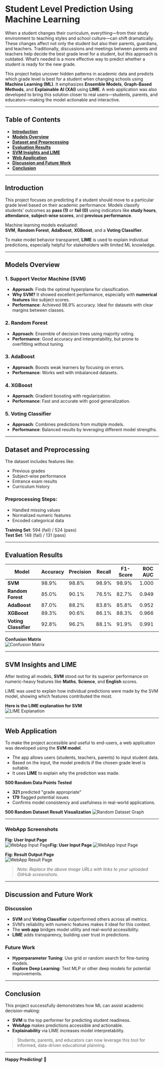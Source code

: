 # **Student Level Prediction Using Machine Learning**

When a student changes their curriculum, everything—from their study environment to teaching styles and school culture—can shift dramatically. These changes affect not only the student but also their parents, guardians, and teachers. Traditionally, discussions and meetings between parents and teachers help decide the best grade level for a student, but this approach is outdated. What’s needed is a more effective way to predict whether a student is ready for the new grade.

This project helps uncover hidden patterns in academic data and predicts which grade level is best for a student when changing schools using **Machine Learning (ML)**. It emphasizes **Ensemble Models**, **Graph-Based Methods**, and **Explainable AI (XAI)** using **LIME**. A web application was also developed to bring this solution closer to real users—students, parents, and educators—making the model actionable and interactive.

---

## **Table of Contents**

- **[Introduction](#introduction)**
- **[Models Overview](#models-overview)**
- **[Dataset and Preprocessing](#dataset-and-preprocessing)**
- **[Evaluation Results](#evaluation-results)**
- **[SVM Insights and LIME](#svm-insights-and-lime)**
- **[Web Application](#web-application)**
- **[Discussion and Future Work](#discussion-and-future-work)**
- **[Conclusion](#conclusion)**

---

## **Introduction**

This project focuses on predicting if a student should move to a particular grade level based on their academic performance. Models classify students' outcomes as **pass (1)** or **fail (0)** using indicators like **study hours**, **attendance**, **subject-wise scores**, and **previous performance**.

Machine learning models evaluated:  
**SVM**, **Random Forest**, **AdaBoost**, **XGBoost**, and a **Voting Classifier**.

To make model behavior transparent, **LIME** is used to explain individual predictions, especially helpful for stakeholders with limited ML knowledge.

---

## **Models Overview**

### 1. **Support Vector Machine (SVM)**
- **Approach**: Finds the optimal hyperplane for classification.
- **Why SVM?** It showed excellent performance, especially with **numerical features** like subject scores.
- **Performance**: Achieved 98.9% accuracy. Ideal for datasets with clear margins between classes.

### 2. **Random Forest**
- **Approach**: Ensemble of decision trees using majority voting.
- **Performance**: Good accuracy and interpretability, but prone to overfitting without tuning.

### 3. **AdaBoost**
- **Approach**: Boosts weak learners by focusing on errors.
- **Performance**: Works well with imbalanced datasets.

### 4. **XGBoost**
- **Approach**: Gradient boosting with regularization.
- **Performance**: Fast and accurate with good generalization.

### 5. **Voting Classifier**
- **Approach**: Combines predictions from multiple models.
- **Performance**: Balanced results by leveraging different model strengths.

---

## **Dataset and Preprocessing**

The dataset includes features like:
- Previous grades
- Subject-wise performance
- Entrance exam results
- Curriculum history

### **Preprocessing Steps:**
- Handled missing values
- Normalized numeric features
- Encoded categorical data

**Training Set**: 594 (fail) / 524 (pass)  
**Test Set**: 148 (fail) / 131 (pass)

---

## **Evaluation Results**

| Model                | Accuracy | Precision | Recall | F1-Score | ROC AUC |
|----------------------|----------|-----------|--------|----------|---------|
| **SVM**               | 98.9%    | 98.8%     | 98.9%  | 98.9%    | 1.000   |
| **Random Forest**     | 85.0%    | 90.1%     | 76.5%  | 82.7%    | 0.949   |
| **AdaBoost**          | 87.0%    | 88.2%     | 83.8%  | 85.8%    | 0.952   |
| **XGBoost**           | 89.3%    | 90.6%     | 86.1%  | 88.3%    | 0.966   |
| **Voting Classifier** | 92.8%    | 96.2%     | 88.1%  | 91.9%    | 0.991   |

**Confusion Matrix**  
![Confusion Matrix](https://github.com/Krishna-1996/Machine_Learning_Projects/blob/main/5.%20Student%20Level%20Prediction%20Using%20Machine%20Learning/confusion%20metrics%20output.png)

---

## **SVM Insights and LIME**

After testing all models, **SVM** stood out for its superior performance on numeric-heavy features like **Maths**, **Science**, and **English** scores.

LIME was used to explain how individual predictions were made by the SVM model, showing which features contributed the most.

**Here is the LIME explanation for SVM**  
![LIME Explanation](https://github.com/Krishna-1996/Machine_Learning_Projects/blob/main/5.%20Student%20Level%20Prediction%20Using%20Machine%20Learning/LIME_for_SVM.png)

---

## **Web Application**

To make the project accessible and useful to end-users, a web application was developed using the **SVM model**.

- The app allows users (students, teachers, parents) to input student data.
- Based on the input, the model predicts if the chosen grade level is suitable.
- It uses **LIME** to explain why the prediction was made.

**500 Random Data Points Tested**
- **321** predicted "grade appropriate"
- **179** flagged potential issues
- Confirms model consistency and usefulness in real-world applications.

**500 Random Dataset Result Visualization**
![Random Dataset Graph](https://github.com/Krishna-1996/Machine_Learning_Projects/blob/main/5.%20Student%20Level%20Prediction%20Using%20Machine%20Learning/500%20new%20dataset.png)

---

### **WebApp Screenshots**

**Fig: User Input Page**  
![WebApp Input Page](https://your-screenshot-link-1)**Fig: User Input Page** ![WebApp Input Page](https://your-screenshot-link-1)

**Fig: Result Output Page**  
![WebApp Result Page](https://your-screenshot-link-2)



> _Note: Replace the above image URLs with links to your uploaded GitHub screenshots._

---

## **Discussion and Future Work**

### **Discussion**
- **SVM** and **Voting Classifier** outperformed others across all metrics.
- SVM’s reliability with numeric features makes it ideal for this context.
- The **web app** bridges model utility and real-world accessibility.
- **LIME** adds transparency, building user trust in predictions.

### **Future Work**
- **Hyperparameter Tuning**: Use grid or random search for fine-tuning models.
- **Explore Deep Learning**: Test MLP or other deep models for potential improvements.

---

## **Conclusion**

This project successfully demonstrates how ML can assist academic decision-making:

- **SVM** is the top performer for predicting student readiness.
- **WebApp** makes predictions accessible and actionable.
- **Explainability** via LIME increases model interpretability.

> Students, parents, and educators can now leverage this tool for informed, data-driven educational planning.

---

**Happy Predicting!** 🚀

